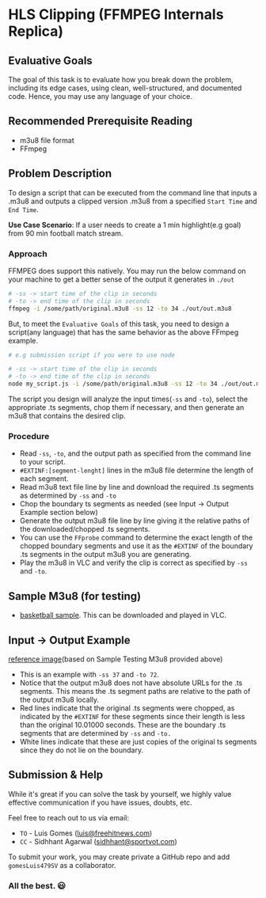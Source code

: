 # HLS Clipping (FFMPEG Internals Replica)

## Evaluative Goals
The goal of this task is to evaluate how you break down the problem, including its edge cases, using clean, well-structured, and documented code. Hence, you may use any language of your choice.

## Recommended Prerequisite Reading
- m3u8 file format
- FFmpeg

## Problem Description

To design a script that can be executed from the command line that inputs a .m3u8 and outputs a clipped version .m3u8 from a specified `Start Time` and `End Time`.

**Use Case Scenario**: If a user needs to create a 1 min highlight(e.g goal) from 90 min football match stream. 

### Approach

FFMPEG does support this natively. You may run the below command on your machine to get a better sense of the output it generates in `./out`

```bash
# -ss -> start time of the clip in seconds
# -to -> end time of the clip in seconds
ffmpeg -i /some/path/original.m3u8 -ss 12 -to 34 ./out/out.m3u8
```

But, to meet the `Evaluative Goals` of this task, you need to design a script(any language) that has the same behavior as the above FFmpeg example.

```bash
# e.g submission script if you were to use node

# -ss -> start time of the clip in seconds
# -to -> end time of the clip in seconds
node my_script.js -i /some/path/original.m3u8 -ss 12 -to 34 ./out/out.m3u8

```

The script you design will analyze the input times(`-ss` and `-to`), select the appropriate .ts segments, chop them if necessary, and then generate an m3u8 that contains the desired clip.

### Procedure
- Read `-ss`, `-to`, and the output path as specified from the command line to your script.
- `#EXTINF:[segment-lenght]` lines in the m3u8 file determine the length of each segment.
- Read m3u8 text file line by line and download the required .ts segments as determined by `-ss` and `-to`
- Chop the boundary ts segments as needed (see Input -> Output Example section below)
- Generate the output m3u8 file line by line giving it the relative paths of the downloaded/chopped .ts segments.
- You can use the `FFprobe` command to determine the exact length of the chopped boundary segments and use it as the `#EXTINF` of the boundary .ts segments in the output m3u8 you are generating.
- Play the m3u8 in VLC and verify the clip is correct as specified by `-ss` and `-to`.


## Sample M3u8 (for testing)
- [basketball sample](https://fhp-news-bucket.s3.amazonaws.com/sv_task/index_1.m3u8). This can be downloaded and played in VLC.


## Input -> Output Example
[reference image](./images/input_output_sample.png)(based on Sample Testing M3u8 provided above)

- This is an example with `-ss 37` and `-to 72`.
- Notice that the output m3u8 does not have absolute URLs for the .ts segments. This means the .ts segment paths are relative to the path of the output m3u8 locally.
- Red lines indicate that the original .ts segments were chopped, as indicated by the `#EXTINF` for these segments since their length is less than the original 10.01000 seconds. These are the boundary .ts segments that are determined by `-ss` and `-to.`
- White lines indicate that these are just copies of the original ts segments since they do not lie on the boundary.

## Submission & Help

While it's great if you can solve the task by yourself, we highly value effective communication if you have issues, doubts, etc. 

Feel free to reach out to us via email:
- `TO` - Luis Gomes (luis@freehitnews.com)
- `CC` - Sidhhant Agarwal (sidhhant@sportvot.com)


To submit your work, you may create private a GitHub repo and add `gomesLuis479SV` as a collaborator.

### All the best. 😃



